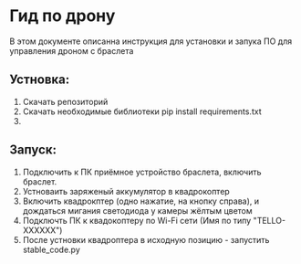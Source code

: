 # Гид по дрону
В этом документе описанна инструкция для установки и запука ПО для управления дроном с браслета
## Устновка:
1) Скачать репозиторий
2) Скачать необходимые библиотеки pip install requirements.txt
3) 

## Запуск:
1) Подключить к ПК приёмное устройство браслета, включить браслет.
2) Устноваить заряженый аккумулятор в квадрокоптер
3) Включить квадрокптер (одно нажатие, на кнопку справа), и дождаться мигания светодиода у камеры жёлтым цветом
4) Подключть ПК к квадокоптеру по Wi-Fi сети (Имя по типу "TELLO-XXXXXX")
5) После устновки квадроптера в исходную позицию - запустить stable_code.py
